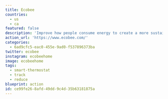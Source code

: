 ```yaml
---
title: Ecobee
countries:
  - us
  - ca
featured: false
description: 'Improve how people consume energy to create a more sustainable future. Live in harmony with a thermostat and sensor that learn and adapt to your schedule. _Lower the manufacturing footprint by buying one of their refurbished products._'
action_url: 'https://www.ecobee.com/'
categories:
  - 6ad9cfc5-eac0-455e-9ad0-f537896373ba
twitter: ecobee
instagram: ecobeehome
image: ecobeehome
tags:
  - smart-thermostat
  - track
  - reduce
blueprint: action
id: ce99fe26-8afd-49dd-9c4d-35b63181875a
---
```

